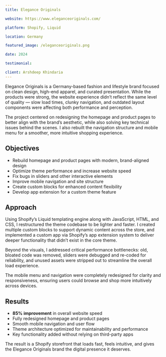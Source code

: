 ```yaml
---
title: Elegance Originals

website: https://www.eleganceoriginals.com/

platform: Shopify, Liquid

location: Germany

featured_image: /eleganceoriginals.png

date: 2024

testimonial: 

client: Arshdeep Khindaria
---
```


Elegance Originals is a Germany-based fashion and lifestyle brand focused on clean design, high-end apparel, and curated presentation. While the products were strong, the website experience didn’t reflect the same level of quality — slow load times, clunky navigation, and outdated layout components were affecting both performance and perception.

The project centered on redesigning the homepage and product pages to better align with the brand’s aesthetic, while also solving key technical issues behind the scenes. I also rebuilt the navigation structure and mobile menu for a smoother, more intuitive shopping experience.

## Objectives

- Rebuild homepage and product pages with modern, brand-aligned design
- Optimize theme performance and increase website speed
- Fix bugs in sliders and other interactive elements
- Improve mobile navigation and site structure
- Create custom blocks for enhanced content flexibility
- Develop app extension for a custom theme feature

## Approach

Using Shopify’s Liquid templating engine along with JavaScript, HTML, and CSS, I restructured the theme codebase to be lighter and faster. I created multiple custom blocks to support dynamic content across the store, and implemented a custom app via Shopify’s app extension system to deliver deeper functionality that didn’t exist in the core theme.

Beyond the visuals, I addressed critical performance bottlenecks: old, bloated code was removed, sliders were debugged and re-coded for reliability, and unused assets were stripped out to streamline the overall load experience.

The mobile menu and navigation were completely redesigned for clarity and responsiveness, ensuring users could browse and shop more intuitively across devices.

## Results

- **85% improvement** in overall website speed  
- Fully redesigned homepage and product pages  
- Smooth mobile navigation and user flow  
- Theme architecture optimized for maintainability and performance  
- Key functionality added without relying on third-party apps

The result is a Shopify storefront that loads fast, feels intuitive, and gives the Elegance Originals brand the digital presence it deserves.
